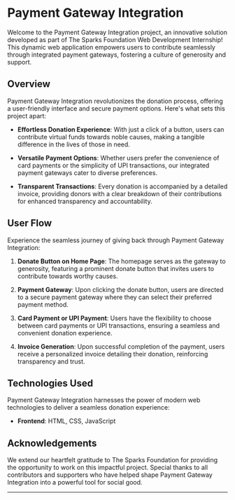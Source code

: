 # Payment Gateway Integration

Welcome to the Payment Gateway Integration project, an innovative solution developed as part of The Sparks Foundation Web Development Internship! This dynamic web application empowers users to contribute seamlessly through integrated payment gateways, fostering a culture of generosity and support.

## Overview

Payment Gateway Integration revolutionizes the donation process, offering a user-friendly interface and secure payment options. Here's what sets this project apart:

- **Effortless Donation Experience**: With just a click of a button, users can contribute virtual funds towards noble causes, making a tangible difference in the lives of those in need.

- **Versatile Payment Options**: Whether users prefer the convenience of card payments or the simplicity of UPI transactions, our integrated payment gateways cater to diverse preferences.

- **Transparent Transactions**: Every donation is accompanied by a detailed invoice, providing donors with a clear breakdown of their contributions for enhanced transparency and accountability.

## User Flow

Experience the seamless journey of giving back through Payment Gateway Integration:

1. **Donate Button on Home Page**: The homepage serves as the gateway to generosity, featuring a prominent donate button that invites users to contribute towards worthy causes.

2. **Payment Gateway**: Upon clicking the donate button, users are directed to a secure payment gateway where they can select their preferred payment method.

3. **Card Payment or UPI Payment**: Users have the flexibility to choose between card payments or UPI transactions, ensuring a seamless and convenient donation experience.

4. **Invoice Generation**: Upon successful completion of the payment, users receive a personalized invoice detailing their donation, reinforcing transparency and trust.

## Technologies Used

Payment Gateway Integration harnesses the power of modern web technologies to deliver a seamless donation experience:

- **Frontend**: HTML, CSS, JavaScript


## Acknowledgements

We extend our heartfelt gratitude to The Sparks Foundation for providing the opportunity to work on this impactful project. Special thanks to all contributors and supporters who have helped shape Payment Gateway Integration into a powerful tool for social good.

---
